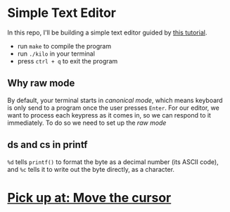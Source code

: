 # Simple Text Editor

In this repo, I'll be building a simple text editor guided by [this tutorial](https://viewsourcecode.org/snaptoken/kilo/).

* run `make` to compile the program
* run `./kilo` in your terminal
* press `ctrl + q` to exit the program

## Why raw mode

By default, your terminal starts in *canonical mode*, which means keyboard is only send to a program once the user presses `Enter`. For our editor, we want to process each keypress as it comes in, so we can respond to it immediately. To do so we need to set up the *raw mode*


## ds and cs in printf

`%d` tells `printf()` to format the byte as a decimal number (its ASCII code), and `%c` tells it to write out the byte directly, as a character.


# [Pick up at: Move the cursor](https://viewsourcecode.org/snaptoken/kilo/03.rawInputAndOutput.html)

